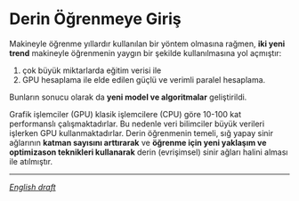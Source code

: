 # Derin Öğrenmeye Giriş
Makineyle öğrenme yıllardır kullanılan bir yöntem olmasına rağmen, **iki yeni trend** makineyle öğrenmenin yaygın bir şekilde kullanılmasına yol açmıştır: 

1. çok büyük miktarlarda eğitim verisi ile 
2. GPU hesaplama ile elde edilen güçlü ve verimli paralel hesaplama.
 
Bunların sonucu olarak da **yeni model ve algoritmalar** geliştirildi.

Grafik işlemciler (GPU) klasik işlemcilere (CPU) göre 10-100 kat performanslı çalışmaktadırlar. Bu nedenle veri bilimciler büyük verileri işlerken GPU kullanmaktadırlar.
Derin öğrenmenin temeli, sığ yapay sinir ağlarının **katman sayısını arttırarak** ve **öğrenme için yeni yaklaşım ve optimizason teknikleri kullanarak** derin (evrişimsel) sinir ağları halini alması ile atılmıştır.

---
[_English draft_](https://github.com/zyavuz610/deepLearning_inKTU/blob/master/readme_eng.md)


